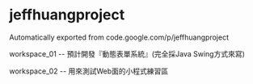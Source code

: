 # jeffhuangproject
Automatically exported from code.google.com/p/jeffhuangproject

workspace_01 -- 預計開發『動態表單系統』(完全採Java Swing方式來寫)

workspace_02 -- 用來測試Web面的小程式練習區

